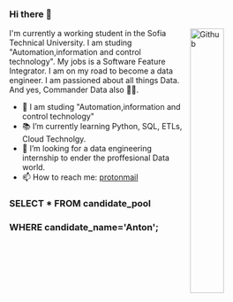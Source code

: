 ### Hi there 👋

<img width="35%" align="right" alt="Github" src="https://user-images.githubusercontent.com/48678280/88862734-4903af80-d201-11ea-968b-9c939d88a37c.gif" />

I'm currently a working student in the Sofia Technical University. I am studing "Automation,information and control technology". My jobs is a Software Feature
Integrator. I am on my road to become a data engineer. I am passioned about all things Data. And yes, Commander Data also 🖖🏻.

- 🔭 I am studing "Automation,information and control technology"
- 📚 I’m currently learning Python, SQL, ETLs, Cloud Technolgy.
- 👯 I’m looking for a data engineering internship to ender the proffesional Data world. 
- 📫 How to reach me: [protonmail](mailto:anton_kostov@protonmail.com)

### SELECT * FROM candidate_pool
### WHERE candidate_name='Anton';
